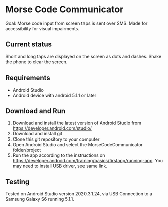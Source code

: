 # Morse Code Communicator
Goal: Morse code input from screen taps is sent over SMS. Made for accessibility for visual impairments.

## Current status
Short and long taps are displayed on the screen as dots and dashes. Shake the phone to clear the screen.

## Requirements
* Android Studio
* Android device with android 5.1.1 or later

## Download and Run
1. Download and install the latest version of Android Studio from https://developer.android.com/studio/
2. Download and install git
3. Clone this git repository to your computer
4. Open Android Studio and select the MorseCodeCommunicator folder/project
5. Run the app according to the instructions on https://developer.android.com/training/basics/firstapp/running-app.
You may need to install USB driver, see same link.

## Testing
Tested on Android Studio version 2020.3.1.24, via USB Connection to a Samsung Galaxy S6 running 5.1.1.
